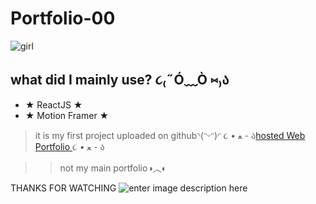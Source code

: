 # Portfolio-00

![girl](https://i.pinimg.com/originals/f0/f0/d9/f0f0d932d6e39c7af5aa305cbd8da735.gif)

                               

## what did I mainly use? ૮₍˶Ó﹏Ò ⑅₎ა

 - ★ ReactJS ★ 
 - ★ Motion Framer ★ 

>it is my first project uploaded on github◝(ᵔᵕᵔ)◜
>૮ • ﻌ - ა⁩[hosted Web Portfolio ](https://portfolio-00-dvs.netlify.app/)૮ • ﻌ - ა⁩

>>not my main portfolio◑︿◐

THANKS FOR WATCHING
![enter image description here](https://64.media.tumblr.com/2636f7957c23c63b7d191dd231975c2f/273dcc091f6c543f-12/s500x750/57b75964516a919a96c209386d2787d099d91afa.gifv)
